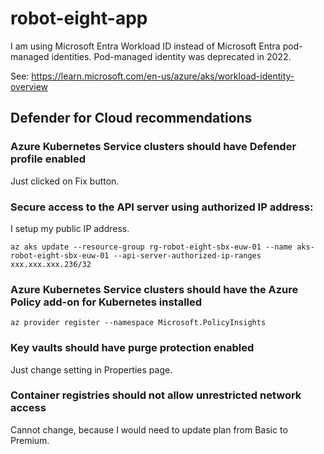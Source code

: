 # robot-eight-app

I am using Microsoft Entra Workload ID instead of Microsoft Entra pod-managed identities. Pod-managed identity was deprecated in 2022.

See: https://learn.microsoft.com/en-us/azure/aks/workload-identity-overview

## Defender for Cloud recommendations

### Azure Kubernetes Service clusters should have Defender profile enabled

Just clicked on Fix button.

### Secure access to the API server using authorized IP address:

I setup my public IP address.

```
az aks update --resource-group rg-robot-eight-sbx-euw-01 --name aks-robot-eight-sbx-euw-01 --api-server-authorized-ip-ranges xxx.xxx.xxx.236/32
```

### Azure Kubernetes Service clusters should have the Azure Policy add-on for Kubernetes installed

```
az provider register --namespace Microsoft.PolicyInsights
```

### Key vaults should have purge protection enabled

Just change setting in Properties page.

### Container registries should not allow unrestricted network access

Cannot change, because I would need to update plan from Basic to Premium.


